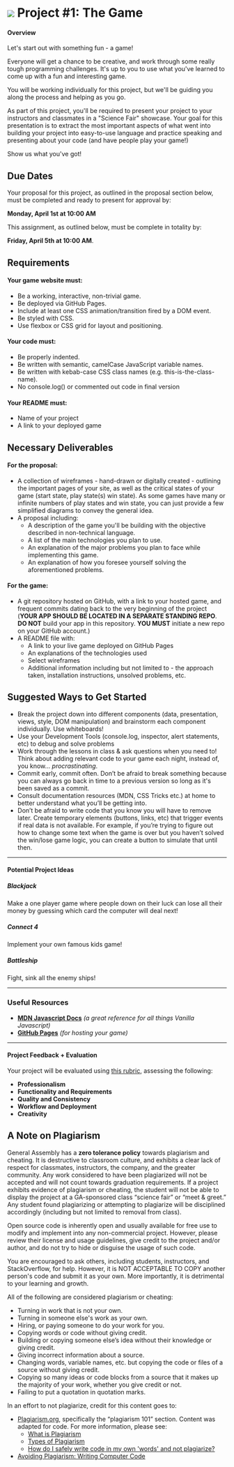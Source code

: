 # ![](https://ga-dash.s3.amazonaws.com/production/assets/logo-9f88ae6c9c3871690e33280fcf557f33.png) Project #1: The Game

#### Overview

Let's start out with something fun - a game!

Everyone will get a chance to be creative, and work through some really tough programming challenges. It's up to you to use what you've learned to come up with a fun and interesting game.

You will be working individually for this project, but we'll be guiding you along the process and helping as you go.

As part of this project, you'll be required to present your project to your instructors and classmates in a "Science Fair" showcase. Your goal for this presentation is to extract the most important aspects of what went into building your project into easy-to-use language and practice speaking and presenting about your code (and have people play your game!)

Show us what you've got!

## Due Dates

Your proposal for this project, as outlined in the proposal section below, must be completed and ready to present for approval by:

**Monday, April 1st at 10:00 AM**

This assignment, as outlined below, must be complete in totality by:

**Friday, April 5th at 10:00 AM**.

## Requirements

#### Your game website must:

- Be a working, interactive, non-trivial game.
- Be deployed via GitHub Pages.
- Include at least one CSS animation/transition fired by a DOM event.
- Be styled with CSS.
- Use flexbox or CSS grid for layout and positioning.

#### Your code must:

- Be properly indented.
- Be written with semantic, camelCase JavaScript variable names.
- Be written with kebab-case CSS class names (e.g. this-is-the-class-name).
- No console.log() or commented out code in final version

#### Your README must:

- Name of your project
- A link to your deployed game


## Necessary Deliverables

#### For the proposal:
- A collection of wireframes - hand-drawn or digitally created - outlining the important pages of your site, as well as the critical states of your game (start state, play state(s) win state). As some games have many or infinite numbers of play states and win state, you can just provide a few simplified diagrams to convey the general idea.
- A proposal including:
	- A description of the game you'll be building with the objective described in non-technical language.
    - A list of the main technologies you plan to use.
	- An explanation of the major problems you plan to face while implementing this game.
	- An explanation of how you foresee yourself solving the aforementioned problems.

#### For the game:
- A git repository hosted on GitHub, with a link to your hosted game, and frequent commits dating back to the very beginning of the project (**YOUR APP SHOULD BE LOCATED IN A SEPARATE STANDING REPO**. **DO NOT** build your app in this repository. **YOU MUST** initiate a new repo on your GitHub account.)
- A README file with:
    - A link to your live game deployed on GitHub Pages
    - An explanations of the technologies used
    - Select wireframes
    - Additional information including but not limited to - the approach taken, installation instructions, unsolved problems, etc.

## Suggested Ways to Get Started

- Break the project down into different components (data, presentation, views, style, DOM manipulation) and brainstorm each component individually. Use whiteboards!
- Use your Development Tools (console.log, inspector, alert statements, etc) to debug and solve problems
- Work through the lessons in class & ask questions when you need to! Think about adding relevant code to your game each night, instead of, you know... _procrastinating_.
- Commit early, commit often. Don’t be afraid to break something because you can always go back in time to a previous version so long as it's been saved as a commit.
- Consult documentation resources (MDN, CSS Tricks etc.) at home to better understand what you’ll be getting into.
- Don’t be afraid to write code that you know you will have to remove later. Create temporary elements (buttons, links, etc) that trigger events if real data is not available. For example, if you’re trying to figure out how to change some text when the game is over but you haven’t solved the win/lose game logic, you can create a button to simulate that until then.

---

#### Potential Project Ideas

##### Blackjack
Make a one player game where people down on their luck can lose all their money by guessing which card the computer will deal next!

##### Connect 4
Implement your own famous kids game!

##### Battleship

Fight, sink all the enemy ships!

---


### Useful Resources

* **[MDN Javascript Docs](https://developer.mozilla.org/en-US/docs/Web/JavaScript)** _(a great reference for all things Vanilla Javascript)_
* **[GitHub Pages](https://pages.github.com)** _(for hosting your game)_

---

#### Project Feedback + Evaluation

Your project will be evaluated using [this rubric](rubric.md), assessing the following:

- **Professionalism**
- **Functionality and Requirements**
- **Quality and Consistency**
- **Workflow and Deployment**
- **Creativity**

## A Note on Plagiarism

General Assembly has a **zero tolerance policy** towards plagiarism and cheating. It is destructive to classroom culture, and exhibits a clear lack of respect for classmates, instructors, the company, and the greater community. Any work considered to have been plagiarized will not be accepted and will not count towards graduation requirements. If a project exhibits evidence of plagiarism or cheating, the student will not be able to display the project at a GA-sponsored class “science fair” or “meet & greet.” Any student found plagiarizing or attempting to plagiarize will be disciplined accordingly (including but not limited to removal from class).

Open source code is inherently open and usually available for free use to modify and implement into any non-commercial project. However, please review their license and usage guidelines, give credit to the project and/or author, and do not try to hide or disguise the usage of such code.

You are encouraged to ask others, including students, instructors, and StackOverflow, for help. However, it is NOT ACCEPTABLE TO COPY another person's code and submit it as your own. More importantly, it is detrimental to your learning and growth.

All of the following are considered plagiarism or cheating:
- Turning in work that is not your own.
- Turning in someone else's work as your own.
- Hiring, or paying someone to do your work for you.
- Copying words or code without giving credit.
- Building or copying someone else’s idea without their knowledge or giving credit.
- Giving incorrect information about a source.
- Changing words, variable names, etc. but copying the code or files of a source without giving credit.
- Copying so many ideas or code blocks from a source that it makes up the majority of your work, whether you give credit or not.
- Failing to put a quotation in quotation marks.

In an effort to not plagiarize, credit for this content goes to:
- [Plagiarism.org](http://plagiarism.org/), specifically the “plagiarism 101” section.  Content was adapted for code.  For more information, please see:
  - [What is Plagiarism](http://www.plagiarism.org/plagiarism-101/what-is-plagiarism)
  - [Types of Plagiarism](http://www.plagiarism.org/plagiarism-101/types-of-plagiarism)
  - [How do I safely write code in my own 'words' and not plagiarize?](http://programmers.stackexchange.com/questions/80167/how-do-i-safely-write-code-in-my-own-words-and-not-plagiarize)
- [Avoiding Plagiarism:  Writing Computer Code](http://www.upenn.edu/academicintegrity/ai_computercode.html)
